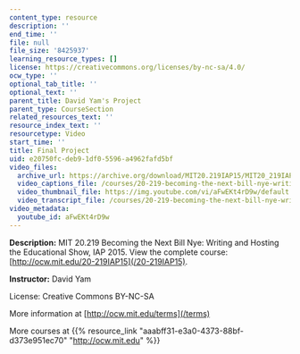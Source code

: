 ```yaml
---
content_type: resource
description: ''
end_time: ''
file: null
file_size: '8425937'
learning_resource_types: []
license: https://creativecommons.org/licenses/by-nc-sa/4.0/
ocw_type: ''
optional_tab_title: ''
optional_text: ''
parent_title: David Yam's Project
parent_type: CourseSection
related_resources_text: ''
resource_index_text: ''
resourcetype: Video
start_time: ''
title: Final Project
uid: e20750fc-deb9-1df0-5596-a4962fafd5bf
video_files:
  archive_url: https://archive.org/download/MIT20.219IAP15/MIT20_219IAP15_DY_D13_Final_Project_360p.mp4
  video_captions_file: /courses/20-219-becoming-the-next-bill-nye-writing-and-hosting-the-educational-show-january-iap-2015/1cb3fa4b71e151d6a9c28091f3116629_aFwEKt4rD9w.vtt
  video_thumbnail_file: https://img.youtube.com/vi/aFwEKt4rD9w/default.jpg
  video_transcript_file: /courses/20-219-becoming-the-next-bill-nye-writing-and-hosting-the-educational-show-january-iap-2015/a181c300947cd38c4f9a7604bb9a6343_aFwEKt4rD9w.pdf
video_metadata:
  youtube_id: aFwEKt4rD9w
---
```


**Description:** MIT 20.219 Becoming the Next Bill Nye: Writing and Hosting the Educational Show, IAP 2015. View the complete course: [http://ocw.mit.edu/20-219IAP15](/20-219IAP15).

**Instructor:** David Yam

License: Creative Commons BY-NC-SA

More information at [http://ocw.mit.edu/terms](/terms)

More courses at {{% resource_link "aaabff31-e3a0-4373-88bf-d373e951ec70" "http://ocw.mit.edu" %}}

